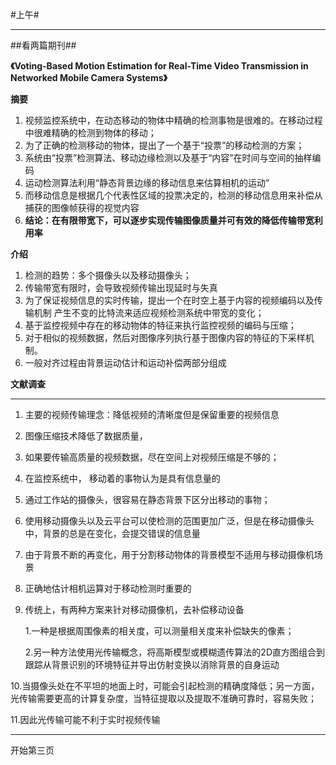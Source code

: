 #上午#

----------

##看两篇期刊##

**《Voting-Based Motion Estimation for Real-Time Video Transmission in Networked Mobile Camera Systems》**

**摘要**

1. 视频监控系统中，在动态移动的物体中精确的检测事物是很难的。在移动过程中很难精确的检测到物体的移动；
2. 为了正确的检测移动的物体，提出了一个基于“投票”的移动检测的方案；
3. 系统由“投票”检测算法、移动边缘检测以及基于“内容”在时间与空间的抽样编码
4. 运动检测算法利用“静态背景边缘的移动信息来估算相机的运动”
5. 而移动信息是根据几个代表性区域的投票决定的，检测的移动信息用来补偿从捕获的图像帧获得的视觉内容
6. **结论：在有限带宽下，可以逐步实现传输图像质量并可有效的降低传输带宽利用率**

**介绍**


1. 检测的趋势：多个摄像头以及移动摄像头；
2. 传输带宽有限时，会导致视频传输出现延时与失真
3. 为了保证视频信息的实时传输，提出一个在时空上基于内容的视频编码以及传输机制 产生不变的比特流来适应视频检测系统中带宽的变化；
4. 基于监控视频中存在的移动物体的特征来执行监控视频的编码与压缩；
5. 对于相似的视频数据，然后对图像序列执行基于图像内容的特征的下采样机制。
6. 一般对齐过程由背景运动估计和运动补偿两部分组成

**文献调查** 

----------

1. 主要的视频传输理念：降低视频的清晰度但是保留重要的视频信息
2. 图像压缩技术降低了数据质量，
3. 如果要传输高质量的视频数据，尽在空间上对视频压缩是不够的；
4. 在监控系统中， 移动着的事物认为是具有信息量的
5. 通过工作站的摄像头，很容易在静态背景下区分出移动的事物；
6. 使用移动摄像头以及云平台可以使检测的范围更加广泛，但是在移动摄像头中，背景的总是在变化，会提交错误的信息量
7. 由于背景不断的再变化，用于分割移动物体的背景模型不适用与移动摄像机场景
8. 正确地估计相机运算对于移动检测时重要的
9. 传统上，有两种方案来针对移动摄像机，去补偿移动设备
	
	1.一种是根据周围像素的相关度，可以测量相关度来补偿缺失的像素；
	
	2.另一种方法使用光传输概念，将高斯模型或模糊遗传算法的2D直方图组合到跟踪从背景识别的环境特征并导出仿射变换以消除背景的自身运动

10.当摄像头处在不平坦的地面上时，可能会引起检测的精确度降低；另一方面，光传输需要更高的计算复杂度，当特征提取以及提取不准确可靠时，容易失败；

11.因此光传输可能不利于实时视频传输


----------
开始第三页
